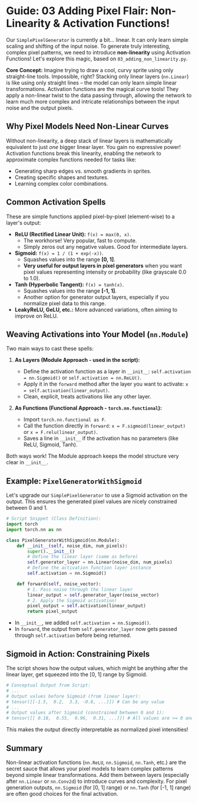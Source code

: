 # Guide: 03 Adding Pixel Flair: Non-Linearity & Activation Functions!

Our `SimplePixelGenerator` is currently a bit... linear. It can only learn simple scaling and shifting of the input noise. To generate truly interesting, complex pixel patterns, we need to introduce **non-linearity** using Activation Functions! Let's explore this magic, based on `03_adding_non_linearity.py`.

**Core Concept:** Imagine trying to draw a cool, curvy sprite using only straight-line tools. Impossible, right? Stacking only linear layers (`nn.Linear`) is like using only straight lines – the model can only learn simple linear transformations. Activation functions are the magical curve tools! They apply a non-linear twist to the data passing through, allowing the network to learn much more complex and intricate relationships between the input noise and the output pixels.

## Why Pixel Models Need Non-Linear Curves

Without non-linearity, a deep stack of linear layers is mathematically equivalent to just _one_ bigger linear layer. You gain no expressive power! Activation functions break this linearity, enabling the network to approximate complex functions needed for tasks like:

- Generating sharp edges vs. smooth gradients in sprites.
- Creating specific shapes and textures.
- Learning complex color combinations.

## Common Activation Spells

These are simple functions applied pixel-by-pixel (element-wise) to a layer's output:

- **ReLU (Rectified Linear Unit):** `f(x) = max(0, x)`.
  - The workhorse! Very popular, fast to compute.
  - Simply zeros out any negative values. Good for intermediate layers.
- **Sigmoid:** `f(x) = 1 / (1 + exp(-x))`.
  - Squashes values into the range **[0, 1]**.
  - **Very useful for output layers in pixel generators** when you want pixel values representing intensity or probability (like grayscale 0.0 to 1.0).
- **Tanh (Hyperbolic Tangent):** `f(x) = tanh(x)`.
  - Squashes values into the range **[-1, 1]**.
  - Another option for generator output layers, especially if you normalize pixel data to this range.
- **LeakyReLU, GeLU, etc.:** More advanced variations, often aiming to improve on ReLU.

## Weaving Activations into Your Model (`nn.Module`)

Two main ways to cast these spells:

1.  **As Layers (Module Approach - used in the script):**

    - Define the activation function as a layer in `__init__`: `self.activation = nn.Sigmoid()` or `self.activation = nn.ReLU()`.
    - Apply it in the `forward` method after the layer you want to activate: `x = self.activation(linear_output)`.
    - Clean, explicit, treats activations like any other layer.

2.  **As Functions (Functional Approach - `torch.nn.functional`):**
    - Import `torch.nn.functional as F`.
    - Call the function directly in `forward`: `x = F.sigmoid(linear_output)` or `x = F.relu(linear_output)`.
    - Saves a line in `__init__` if the activation has no parameters (like ReLU, Sigmoid, Tanh).

Both ways work! The Module approach keeps the model structure very clear in `__init__`.

## Example: `PixelGeneratorWithSigmoid`

Let's upgrade our `SimplePixelGenerator` to use a Sigmoid activation on the output. This ensures the generated pixel values are nicely constrained between 0 and 1.

```python
# Script Snippet (Class Definition):
import torch
import torch.nn as nn

class PixelGeneratorWithSigmoid(nn.Module):
    def __init__(self, noise_dim, num_pixels):
        super().__init__()
        # Define the linear layer (same as before)
        self.generator_layer = nn.Linear(noise_dim, num_pixels)
        # Define the activation function layer instance
        self.activation = nn.Sigmoid()

    def forward(self, noise_vector):
        # 1. Pass noise through the linear layer
        linear_output = self.generator_layer(noise_vector)
        # 2. Apply the Sigmoid activation!
        pixel_output = self.activation(linear_output)
        return pixel_output
```

- In `__init__`, we added `self.activation = nn.Sigmoid()`.
- In `forward`, the output from `self.generator_layer` now gets passed through `self.activation` before being returned.

## Sigmoid in Action: Constraining Pixels

The script shows how the output values, which might be anything after the linear layer, get squeezed into the [0, 1] range by Sigmoid.

```python
# Conceptual Output from Script:
# ...
# Output values before Sigmoid (from linear layer):
# tensor([[-1.5,  0.2,  3.3, -0.8, ...]]) # Can be any value
# ...
# Output values after Sigmoid (constrained between 0 and 1):
# tensor([[ 0.18,  0.55,  0.96,  0.31, ...]]) # All values are >= 0 and <= 1
```

This makes the output directly interpretable as normalized pixel intensities!

## Summary

Non-linear activation functions (`nn.ReLU`, `nn.Sigmoid`, `nn.Tanh`, etc.) are the secret sauce that allows your pixel models to learn complex patterns beyond simple linear transformations. Add them between layers (especially after `nn.Linear` or `nn.Conv2d`) to introduce curves and complexity. For pixel generation outputs, `nn.Sigmoid` (for [0, 1] range) or `nn.Tanh` (for [-1, 1] range) are often good choices for the final activation.
